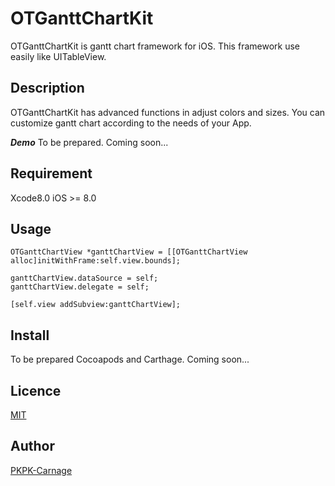 # OTGanttChartKit

OTGanttChartKit is gantt chart framework for iOS. 
This framework use easily like UITableView.

## Description

OTGanttChartKit has advanced functions in adjust colors and sizes.
You can customize gantt chart according to the needs of your App.

***Demo***
To be prepared.
Coming soon...

## Requirement
Xcode8.0
iOS >= 8.0


## Usage
```objectivec:Objective-C
OTGanttChartView *ganttChartView = [[OTGanttChartView alloc]initWithFrame:self.view.bounds];

ganttChartView.dataSource = self;
ganttChartView.delegate = self;

[self.view addSubview:ganttChartView];
```

## Install

To be prepared Cocoapods and Carthage.
Coming soon...

## Licence

[MIT](https://github.com/PKPK-Carnage/OTGanttChartKit/blob/master/LICENSE)

## Author

[PKPK-Carnage](https://github.com/PKPK-Carnage)